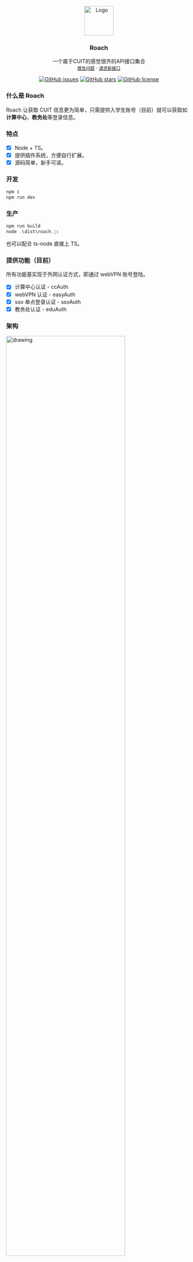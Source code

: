 <div align="center">
  <a href="https://github.com/nonesrc/roach">
    <img src="https://s3.bmp.ovh/imgs/2021/12/5918bdb488d11707.png" alt="Logo" width="80" height="80">
  </a>

  <h3 align="center">Roach</h3>

  <p align="center">
    一个属于CUIT的感觉很齐的API接口集合
    <br />
    <a href="#"><small>报告问题</small></a>
    ·
    <a href="#"><small>请求新接口</small></a>
  </p>
  <a href="https://github.com/nonesrc/roach/issues"><img alt="GitHub issues" src="https://img.shields.io/github/issues/nonesrc/roach?style=for-the-badge"></a>
  <a href="https://github.com/nonesrc/roach/stargazers"><img alt="GitHub stars" src="https://img.shields.io/github/stars/nonesrc/roach?style=for-the-badge"></a>
  <a href="https://github.com/nonesrc/roach/blob/main/LICENSE"><img alt="GitHub license" src="https://img.shields.io/github/license/nonesrc/roach?style=for-the-badge"></a>
</div>

### 什么是 Roach

Roach 让获取 CUIT 信息更为简单，只需提供入学生账号（目前）就可以获取如**计算中心**，**教务处**等登录信息。

### 特点

- [x] Node + TS。
- [x] 提供插件系统，方便自行扩展。
- [x] 源码简单，新手可读。

### 开发

```javascript
npm i
npm run dev
```

### 生产

```javascript
npm run build
node .\dist\roach.js
```

也可以配合 ts-node 直接上 TS。

### 提供功能（目前）

所有功能基实现于外网认证方式，即通过 webVPN 账号登陆。

- [x] 计算中心认证 - ccAuth
- [x] webVPN 认证 - easyAuth
- [x] sso 单点登录认证 - ssoAuth
- [x] 教务处认证 - eduAuth

### 架构

<img src="https://s3.bmp.ovh/imgs/2021/12/cc969ef1dff8fe2a.png" alt="drawing" style="width:80%;"/>

### 许可

MIT.
